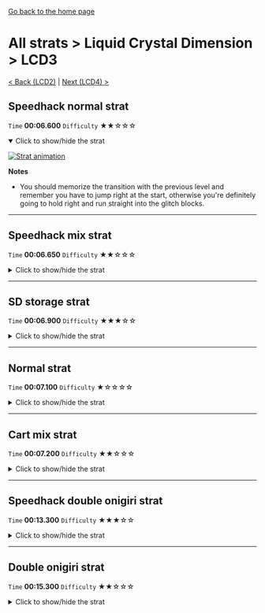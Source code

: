 [Go back to the home page](https://github.com/Doublevil/scbspeedrun)

# All strats > Liquid Crystal Dimension > LCD3

[< Back (LCD2)](https://github.com/Doublevil/scbspeedrun/blob/main/levels/all_lvl/LCD/LCD2.md) | [Next (LCD4) >](https://github.com/Doublevil/scbspeedrun/blob/main/levels/all_lvl/LCD/LCD4.md)

## Speedhack normal strat

`Time` **00:06.600** `Difficulty` ★★☆☆☆
<details open>
  <summary>Click to show/hide the strat</summary>

  [![Strat animation](https://github.com/Doublevil/scbspeedrun/blob/main/media/levels/LCD/LCD3_S_DashStrat.webp)](https://github.com/Doublevil/scbspeedrun/blob/main/media/levels/LCD/LCD3_S_DashStrat.mp4?raw=true)

  **Notes**
  - You should memorize the transition with the previous level and remember you have to jump right at the start, otherwise you're definitely going to hold right and run straight into the glitch blocks.
</details>

---
## Speedhack mix strat

`Time` **00:06.650** `Difficulty` ★★☆☆☆
<details>
  <summary>Click to show/hide the strat</summary>

  [![Strat animation](https://github.com/Doublevil/scbspeedrun/blob/main/media/levels/LCD/LCD3_S_CableStrat.webp)](https://github.com/Doublevil/scbspeedrun/blob/main/media/levels/LCD/LCD3_S_CableStrat.mp4?raw=true)

  **Notes**
  - You should memorize the transition with the previous level and remember you have to jump right at the start, otherwise you're definitely going to hold right and run straight into the glitch blocks.
</details>

---
## SD storage strat

`Time` **00:06.900** `Difficulty` ★★★☆☆
<details>
  <summary>Click to show/hide the strat</summary>

  [![Strat animation](https://github.com/Doublevil/scbspeedrun/blob/main/media/levels/LCD/LCD3_SDStorage.webp)](https://github.com/Doublevil/scbspeedrun/blob/main/media/levels/LCD/LCD3_SDStorage.mp4?raw=true)

  **Notes**
  - This strat uses SD Storage. You can learn more about it in the "Jump cart techs" section of this guide.
</details>

---
## Normal strat

`Time` **00:07.100** `Difficulty` ★☆☆☆☆
<details>
  <summary>Click to show/hide the strat</summary>

  [![Strat animation](https://github.com/Doublevil/scbspeedrun/blob/main/media/levels/LCD/LCD3_Strat.webp)](https://github.com/Doublevil/scbspeedrun/blob/main/media/levels/LCD/LCD3_Strat.mp4?raw=true)
</details>

---
## Cart mix strat

`Time` **00:07.200** `Difficulty` ★★☆☆☆
<details>
  <summary>Click to show/hide the strat</summary>

  [![Strat animation](https://github.com/Doublevil/scbspeedrun/blob/main/media/levels/LCD/LCD3_Mix.webp)](https://github.com/Doublevil/scbspeedrun/blob/main/media/levels/LCD/LCD3_Mix.mp4?raw=true)
</details>

---
## Speedhack double onigiri strat

`Time` **00:13.300** `Difficulty` ★★★☆☆
<details>
  <summary>Click to show/hide the strat</summary>

  [![Strat animation](https://github.com/Doublevil/scbspeedrun/blob/main/media/levels/LCD/LCD3_S_DoubleOnigiri.webp)](https://github.com/Doublevil/scbspeedrun/blob/main/media/levels/LCD/LCD3_S_DoubleOnigiri.mp4?raw=true)

  **Notes**
  - The hard part of this strat is getting out of the maze after picking up the jump onigiri.
  - We do it here with only a jump at the end, so that we can dash down and gain some time over just waiting to fall down. This is dangerous, it's way safer to use a dash first, and then jump over the last glitchy ink wall.
  - In order to be able to keep your dash like shown on the video, you have to do two things.
  - 1. Just after picking up the onigiri, on your entry into the maze, you have to double-jump with as much horizontal speed as possible. To do that, run until the entry, but then stop running. This will stop your momentum so that you don't bump into the glitchy ink after jumping. Start holding Right at the top of your jump, then double-jump.
  - 2. On the horizontal section, before the battery, dash forward as soon as possible. Then, after picking up the battery, double-jump when you're about to touch the glitchy ink on the bottom. You might need to stop holding right for a few frames so that you don't collide with the corner of the last glitchy ink wall.
</details>

---
## Double onigiri strat

`Time` **00:15.300** `Difficulty` ★★☆☆☆
<details>
  <summary>Click to show/hide the strat</summary>

  [![Strat animation](https://github.com/Doublevil/scbspeedrun/blob/main/media/levels/LCD/LCD3_DoubleOnigiriStrat.webp)](https://github.com/Doublevil/scbspeedrun/blob/main/media/levels/LCD/LCD3_DoubleOnigiriStrat.mp4?raw=true)

  **Notes**
  - In the glitch maze after picking up the jump onigiri, you can let go of Right briefly to get around the corners more consistently.
</details>
